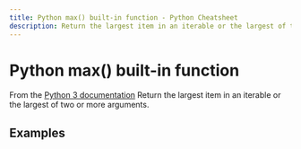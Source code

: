 ```yaml
---
title: Python max() built-in function - Python Cheatsheet
description: Return the largest item in an iterable or the largest of two or more arguments.
---
```


# Python max() built-in function

<base-disclaimer>
  <base-disclaimer-title>
    From the <a target="_blank" href="https://docs.python.org/3/library/functions.html#max">Python 3 documentation</a>
  </base-disclaimer-title>
  <base-disclaimer-content>
   Return the largest item in an iterable or the largest of two or more arguments.
  </base-disclaimer-content>
</base-disclaimer>

## Examples

<!-- remove this tag to start editing this page -->
<empty-section />
<!-- remove this tag to start editing this page -->
